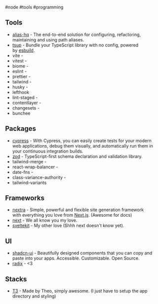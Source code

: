#node #tools #programming 

## Tools

 - [alias-hq](https://www.npmjs.com/package/alias-hq) - The end-to-end solution for configuring, refactoring, maintaining and using path aliases.
 - [tsup](https://github.com/egoist/tsup) - Bundle your TypeScript library with no config, powered by [esbuild](https://github.com/evanw/esbuild).
 - vite -
 - vitest -
 - biome -
 - eslint -
 - prettier -
 - tailwind -
 - husky -
 - lefthook
 - lint-staged -
 - contentlayer -
 - changesets -
 - bunchee
 
## Packages

- [cypress]() - With Cypress, you can easily create tests for your modern web applications, debug them visually, and automatically run them in your continuous integration builds.
- [zod](https://zod.dev) - TypeScript-first schema declaration and validation library.
- tailwind-merge -
- react-wrap-balancer -
- date-fns -
- class-variance-authority -
- tailwind-variants

## Frameworks

- [nextra](https://nextra.site) - Simple, powerful and flexible site generation framework  
with everything you love from [Next.js](https://nextjs.org/). (Awesome for docs)
- [next](https://nextjs.org/docs) - We all know you my love.
- [sveltekit](https://kit.svelte.dev/docs/introduction) - My other love (Shhh next doesn't know yet).

## UI

- [shadcn-ui](https://ui.shadcn.com) - Beautifully designed components that you can copy and paste into your apps. Accessible. Customizable. Open Source.
- [radix](https://radix-ui.com) - <3

## Stacks

- [T3](https://create.t3.gg) - Made by Theo, simply awesome. (I just have to setup the app directory and styling)